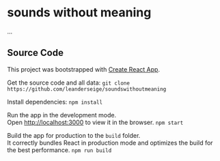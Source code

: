 # sounds without meaning

...


## Source Code

This project was bootstrapped with [Create React App](https://github.com/facebook/create-react-app).

Get the source code and all data:
`git clone https://github.com/leanderseige/soundswithoutmeaning`

Install dependencies:
`npm install`

Run the app in the development mode.<br />
Open [http://localhost:3000](http://localhost:3000) to view it in the browser.
`npm start`

Build the app for production to the `build` folder.<br />
It correctly bundles React in production mode and optimizes the build for the best performance.
`npm run build`
